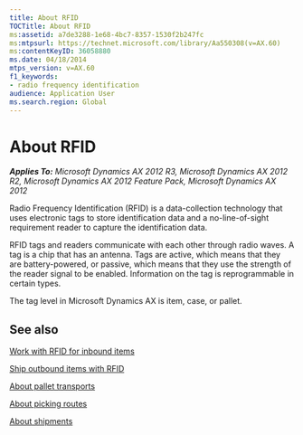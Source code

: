 ```yaml
---
title: About RFID
TOCTitle: About RFID
ms:assetid: a7de3288-1e68-4bc7-8357-1530f2b247fc
ms:mtpsurl: https://technet.microsoft.com/library/Aa550308(v=AX.60)
ms:contentKeyID: 36058880
ms.date: 04/18/2014
mtps_version: v=AX.60
f1_keywords:
- radio frequency identification
audience: Application User
ms.search.region: Global
---
```


# About RFID 


_**Applies To:** Microsoft Dynamics AX 2012 R3, Microsoft Dynamics AX 2012 R2, Microsoft Dynamics AX 2012 Feature Pack, Microsoft Dynamics AX 2012_

Radio Frequency Identification (RFID) is a data-collection technology that uses electronic tags to store identification data and a no-line-of-sight requirement reader to capture the identification data.

RFID tags and readers communicate with each other through radio waves. A tag is a chip that has an antenna. Tags are active, which means that they are battery-powered, or passive, which means that they use the strength of the reader signal to be enabled. Information on the tag is reprogrammable in certain types.

The tag level in Microsoft Dynamics AX is item, case, or pallet.

## See also

[Work with RFID for inbound items](work-with-rfid-for-inbound-items.md)

[Ship outbound items with RFID](ship-outbound-items-with-rfid.md)

[About pallet transports](about-pallet-transports.md)

[About picking routes](about-picking-routes.md)

[About shipments](about-shipments.md)

  


